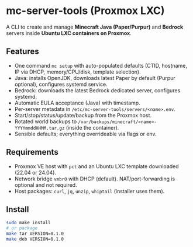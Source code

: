 # mc-server-tools (Proxmox LXC)

A CLI to create and manage **Minecraft Java (Paper/Purpur)** and **Bedrock** servers inside **Ubuntu LXC containers on Proxmox**.

## Features
- One command `mc setup` with auto-populated defaults (CTID, hostname, IP via DHCP, memory/CPU/disk, template selection).
- Java: installs OpenJDK, downloads latest Paper by default (Purpur optional), configures systemd service.
- Bedrock: downloads the latest Bedrock dedicated server, configures systemd.
- Automatic EULA acceptance (Java) with timestamp.
- Per-server metadata in `/etc/mc-server-tools/servers/<name>.env`.
- Start/stop/status/update/backup from the Proxmox host.
- Rotated world backups to `/var/backups/minecraft/<name>-YYYYmmddHHMM.tar.gz` (inside the container).
- Sensible defaults; everything overrideable via flags or env.

## Requirements
- Proxmox VE host with `pct` and an Ubuntu LXC template downloaded (22.04 or 24.04).
- Network bridge `vmbr0` with DHCP (default). NAT/port-forwarding is optional and not required.
- Host packages: `curl`, `jq`, `unzip`, `whiptail` (installer uses them).

## Install
```bash
sudo make install
# or package
make tar VERSION=0.1.0
make deb VERSION=0.1.0
